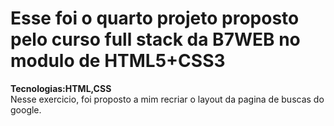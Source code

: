 <h1>Esse foi o quarto projeto proposto pelo curso full stack da B7WEB no modulo de HTML5+CSS3</h1>

<strong>Tecnologias:HTML,CSS</strong></br>
Nesse exercicio, foi proposto a mim recriar o layout da pagina de buscas do google.
